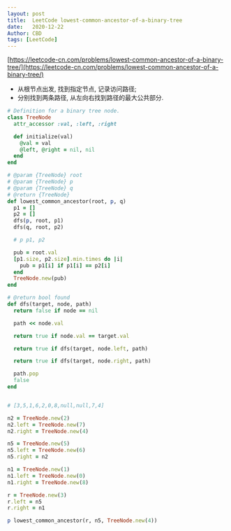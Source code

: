 ```yaml
---
layout: post
title:  LeetCode lowest-common-ancestor-of-a-binary-tree 
date:   2020-12-22
Author: CBD
tags: [LeetCode]
---
```


[https://leetcode-cn.com/problems/lowest-common-ancestor-of-a-binary-tree/](https://leetcode-cn.com/problems/lowest-common-ancestor-of-a-binary-tree/)

* 从根节点出发, 找到指定节点, 记录访问路径;
* 分别找到两条路径, 从左向右找到路径的最大公共部分.

```ruby
# Definition for a binary tree node.
class TreeNode
  attr_accessor :val, :left, :right

  def initialize(val)
    @val = val
    @left, @right = nil, nil
  end
end

# @param {TreeNode} root
# @param {TreeNode} p
# @param {TreeNode} q
# @return {TreeNode}
def lowest_common_ancestor(root, p, q)
  p1 = []
  p2 = []
  dfs(p, root, p1)
  dfs(q, root, p2)

  # p p1, p2

  pub = root.val
  [p1.size, p2.size].min.times do |i|
    pub = p1[i] if p1[i] == p2[i]
  end
  TreeNode.new(pub)
end

# @return bool found
def dfs(target, node, path)
  return false if node == nil

  path << node.val

  return true if node.val == target.val

  return true if dfs(target, node.left, path)

  return true if dfs(target, node.right, path)

  path.pop
  false
end


# [3,5,1,6,2,0,8,null,null,7,4]

n2 = TreeNode.new(2)
n2.left = TreeNode.new(7)
n2.right = TreeNode.new(4)

n5 = TreeNode.new(5)
n5.left = TreeNode.new(6)
n5.right = n2

n1 = TreeNode.new(1)
n1.left = TreeNode.new(0)
n1.right = TreeNode.new(8)

r = TreeNode.new(3)
r.left = n5
r.right = n1

p lowest_common_ancestor(r, n5, TreeNode.new(4))
```
